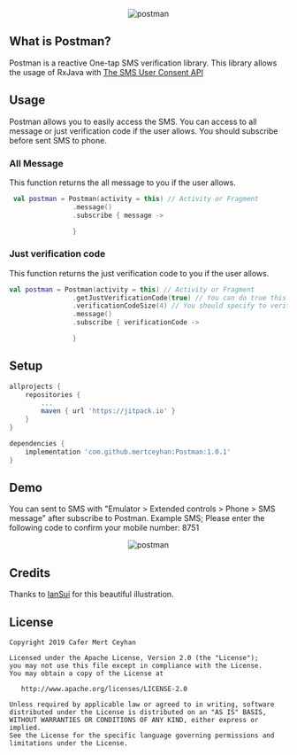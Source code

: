 <p align="center"> <img src="https://i.ibb.co/VB3wkPr/postman-banner.jpg" alt="postman"> </p>

## What is Postman?
Postman is a reactive One-tap SMS verification library. This library allows the usage of RxJava with <a href="https://developers.google.com/identity/sms-retriever/user-consent/overview">The SMS User Consent API</a>

## Usage
Postman allows you to easily access the SMS. You can access to all message or just verification code if the user allows. You should subscribe before sent SMS to phone.

### All Message
This function returns the all message to you if the user allows.

```kotlin
 val postman = Postman(activity = this) // Activity or Fragment
                .message()
                .subscribe { message ->

                }
```

### Just verification code
This function returns the just verification code to you if the user allows.

```kotlin
val postman = Postman(activity = this) // Activity or Fragment
                .getJustVerificationCode(true) // You can do true this if you want access to just verification code. Default is false
                .verificationCodeSize(4) // You should specify to verification code size if you want access to just verification code.  Default is 4
                .message()
                .subscribe { verificationCode ->

                }
```
## Setup

```groovy
allprojects {
    repositories {
        ...
        maven { url 'https://jitpack.io' }
    }
}

dependencies {
    implementation 'com.github.mertceyhan:Postman:1.0.1'
}
```

## Demo
You can sent to SMS with "Emulator > Extended controls > Phone > SMS message" after subscribe to Postman.
Example SMS; Please enter the following code to confirm your mobile number: 8751

<p align="center"> <img src="https://i.ibb.co/FDjvLsc/postman-screenshot-large.jpg" alt="postman"> </p>


## Credits
Thanks to <a href="https://dribbble.com/IanSui">IanSui</a> for this beautiful illustration.


License
--------


    Copyright 2019 Cafer Mert Ceyhan

    Licensed under the Apache License, Version 2.0 (the "License");
    you may not use this file except in compliance with the License.
    You may obtain a copy of the License at

       http://www.apache.org/licenses/LICENSE-2.0

    Unless required by applicable law or agreed to in writing, software
    distributed under the License is distributed on an "AS IS" BASIS,
    WITHOUT WARRANTIES OR CONDITIONS OF ANY KIND, either express or implied.
    See the License for the specific language governing permissions and
    limitations under the License.

